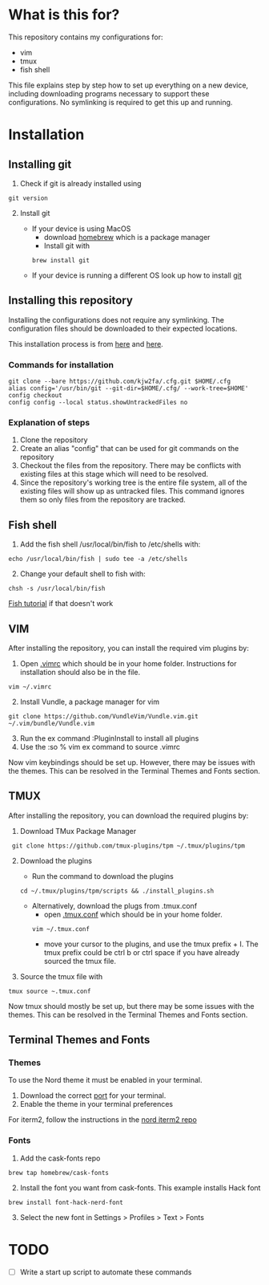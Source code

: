 # What is this for?
This repository contains my configurations for:
- vim
- tmux
- fish shell

This file explains step by step how to set up everything on a new device,
including downloading programs necessary to support these configurations. No
symlinking is required to get this up and running.

# Installation

## Installing git
1. Check if git is already installed using

```
git version
```

2. Install git

   - If your device is using MacOS
      - download [homebrew](https://docs.brew.sh/Installation) which is a package manager
      - Install git with
      ```
      brew install git
      ```
   - If your device is running a different OS look up how to install
   [git](https://github.com/git-guides/install-git)

## Installing this repository
Installing the configurations does not require any symlinking. The configuration
files should be downloaded to their expected locations.

This installation process is from
[here](https://www.ackama.com/what-we-think/the-best-way-to-store-your-dotfiles-a-bare-git-repository-explained/)
and [here](https://www.atlassian.com/git/tutorials/dotfiles).

### Commands for installation
```
git clone --bare https://github.com/kjw2fa/.cfg.git $HOME/.cfg
alias config='/usr/bin/git --git-dir=$HOME/.cfg/ --work-tree=$HOME'
config checkout
config config --local status.showUntrackedFiles no
```

### Explanation of steps
1. Clone the repository
2. Create an alias "config" that can be used for git commands on the repository
3. Checkout the files from the repository. There may be conflicts with existing
files at this stage which will need to be resolved.
4. Since the repository's working tree is the entire file system, all of the
existing files will show up as untracked files. This command ignores them so
only files from the repository are tracked.

## Fish shell

1. Add the fish shell /usr/local/bin/fish to /etc/shells with:

```
echo /usr/local/bin/fish | sudo tee -a /etc/shells
```

2. Change your default shell to fish with:

```
chsh -s /usr/local/bin/fish
```
[Fish
tutorial](https://fishshell.com/docs/3.0/tutorial.html#tut_switching_to_fish)
 if that doesn't work

## VIM
After installing the repository, you can install the required vim plugins by:
1. Open [.vimrc](.vimrc) which should be in your home folder. Instructions for
   installation should also be in the file.

```
vim ~/.vimrc
```

2. Install Vundle, a package manager for vim
```
git clone https://github.com/VundleVim/Vundle.vim.git ~/.vim/bundle/Vundle.vim
```
3. Run the ex command :PluginInstall to install all plugins
4. Use the :so % vim ex command to source .vimrc

Now vim keybindings should be set up. However, there may be issues with the
themes. This can be resolved in the Terminal Themes and Fonts section.

## TMUX
After installing the repository, you can download the required plugins by:

1. Download TMux Package Manager

```
 git clone https://github.com/tmux-plugins/tpm ~/.tmux/plugins/tpm
```

2. Download the plugins
   - Run the command to download the plugins
   ```
   cd ~/.tmux/plugins/tpm/scripts && ./install_plugins.sh
   ```

   - Alternatively, download the plugs from .tmux.conf
      - open [.tmux.conf](.tmux.conf) which should be in your home folder.
      ```
      vim ~/.tmux.conf
      ```
      - move your cursor to the plugins, and use the tmux prefix + I. The tmux prefix
      could be ctrl b or ctrl space if you have already sourced the tmux file.

3. Source the tmux file with

```
tmux source ~.tmux.conf
```

Now tmux should mostly be set up, but there may be some issues with the themes.
This can be resolved in the Terminal Themes and Fonts section.

## Terminal Themes and Fonts

### Themes
To use the Nord theme it must be enabled in your terminal.

1. Download the correct [port](https://www.nordtheme.com/ports) for your terminal.
2. Enable the theme in your terminal preferences

For iterm2, follow the instructions in the [nord iterm2
repo](https://github.com/nordtheme/iterm2)

### Fonts

1. Add the cask-fonts repo

```
brew tap homebrew/cask-fonts
```

2. Install the font you want from cask-fonts. This example installs Hack
   font

```
brew install font-hack-nerd-font
```

3. Select the new font in Settings > Profiles > Text > Fonts

# TODO
- [ ] Write a start up script to automate these commands
